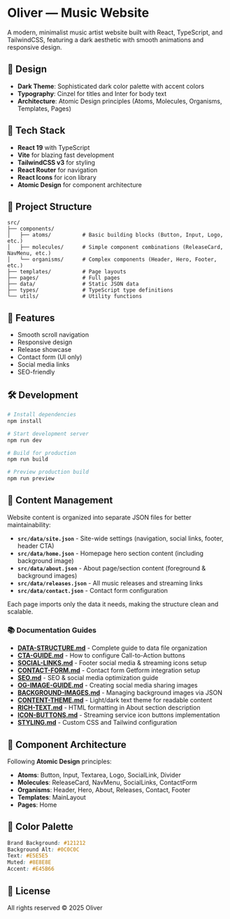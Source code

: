 # Oliver — Music Website

A modern, minimalist music artist website built with React, TypeScript, and TailwindCSS, featuring a dark aesthetic with smooth animations and responsive design.

## 🎨 Design

- **Dark Theme**: Sophisticated dark color palette with accent colors
- **Typography**: Cinzel for titles and Inter for body text
- **Architecture**: Atomic Design principles (Atoms, Molecules, Organisms, Templates, Pages)

## 🚀 Tech Stack

- **React 19** with TypeScript
- **Vite** for blazing fast development
- **TailwindCSS v3** for styling
- **React Router** for navigation
- **React Icons** for icon library
- **Atomic Design** for component architecture

## 📁 Project Structure

```
src/
├── components/
│   ├── atoms/          # Basic building blocks (Button, Input, Logo, etc.)
│   ├── molecules/      # Simple component combinations (ReleaseCard, NavMenu, etc.)
│   └── organisms/      # Complex components (Header, Hero, Footer, etc.)
├── templates/          # Page layouts
├── pages/              # Full pages
├── data/               # Static JSON data
├── types/              # TypeScript type definitions
└── utils/              # Utility functions
```

## 🎵 Features

- Smooth scroll navigation
- Responsive design
- Release showcase
- Contact form (UI only)
- Social media links
- SEO-friendly

## 🛠️ Development

```bash
# Install dependencies
npm install

# Start development server
npm run dev

# Build for production
npm run build

# Preview production build
npm run preview
```

## 📝 Content Management

Website content is organized into separate JSON files for better maintainability:

- **`src/data/site.json`** - Site-wide settings (navigation, social links, footer, header CTA)
- **`src/data/home.json`** - Homepage hero section content (including background image)
- **`src/data/about.json`** - About page/section content (foreground & background images)
- **`src/data/releases.json`** - All music releases and streaming links
- **`src/data/contact.json`** - Contact form configuration

Each page imports only the data it needs, making the structure clean and scalable.

### 📚 Documentation Guides

- **[DATA-STRUCTURE.md](./DATA-STRUCTURE.md)** - Complete guide to data file organization
- **[CTA-GUIDE.md](./CTA-GUIDE.md)** - How to configure Call-to-Action buttons
- **[SOCIAL-LINKS.md](./SOCIAL-LINKS.md)** - Footer social media & streaming icons setup
- **[CONTACT-FORM.md](./CONTACT-FORM.md)** - Contact form Getform integration setup
- **[SEO.md](./SEO.md)** - SEO & social media optimization guide
- **[OG-IMAGE-GUIDE.md](./OG-IMAGE-GUIDE.md)** - Creating social media sharing images
- **[BACKGROUND-IMAGES.md](./BACKGROUND-IMAGES.md)** - Managing background images via JSON
- **[CONTENT-THEME.md](./CONTENT-THEME.md)** - Light/dark text theme for readable content
- **[RICH-TEXT.md](./RICH-TEXT.md)** - HTML formatting in About section description
- **[ICON-BUTTONS.md](./ICON-BUTTONS.md)** - Streaming service icon buttons implementation
- **[STYLING.md](./STYLING.md)** - Custom CSS and Tailwind configuration

## 🎯 Component Architecture

Following **Atomic Design** principles:

- **Atoms**: Button, Input, Textarea, Logo, SocialLink, Divider
- **Molecules**: ReleaseCard, NavMenu, SocialLinks, ContactForm
- **Organisms**: Header, Hero, About, Releases, Contact, Footer
- **Templates**: MainLayout
- **Pages**: Home

## 🌈 Color Palette

```css
Brand Background: #121212
Background Alt: #0C0C0C
Text: #E5E5E5
Muted: #8E8E8E
Accent: #E45B66
```

## 📄 License

All rights reserved © 2025 Oliver
